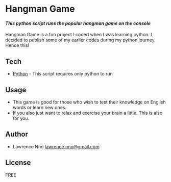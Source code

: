 # Hangman Game
#### _This python script runs the popular hangman game on the console_

Hangman Game is a fun project I coded when I was learning python. I decided to publish some of my earlier codes during my python journey. Hence this!

## Tech
- [Python] - This script requires only python to run

## Usage
- This game is good for those who wish to test their knowledge on English words or learn new ones.
- If you also just want to relax and exercise your brain a little. This is also for you.

## Author
- Lawrence Nno lawrence.nno@gmail.com

## License

FREE


[//]: # (These are reference links used in the body of this note and get stripped out when the markdown processor does its job. There is no need to format nicely because it shouldn't be seen. Thanks SO - http://stackoverflow.com/questions/4823468/store-comments-in-markdown-syntax)

   [Python]: <https://www.python.org/>

